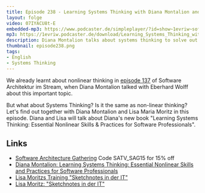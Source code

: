 ```yaml
---
title: Episode 238 - Learning Systems Thinking with Diana Montalion and Lisa Moritz
layout: folge
video: 07IYACU8t-E
embedded-mp3: https://www.podcaster.de/simpleplayer/?id=show~1evriw~software-architektur-im-stream~pod-c2457e6aed37353b134f86b608&v=1731017511
mp3: https://1evriw.podcaster.de/download/Learning_Systems_Thinking_with_Diana_Montalion_and_Lisa_Moritz.mp3
description: Diana Montalion talks about systems thinking to solve out often systemic challenges.
thumbnail: episode238.png
tags:
- English
- Systems Thinking
---
```


We already learnt about nonlinear thinking in [episode
137](/2022/10/07/folge137.html) of Software Architektur im Stream,
when Diana Montalion talked with Eberhard Wolff about this important
topic.

But what about Systems Thinking? Is it the same as non-linear
thinking? Let's find out together with Diana Montalion and Lisa Maria
Moritz in this episode.  Diana and Lisa will talk about Diana's new
book "Learning Systems Thinking: Essential Nonlinear Skills &
Practices for Software Professionals".


## Links

* [Software Architecture
  Gathering](https://conferences.isaqb.org/software-architecture-gathering/)
  Code SATV_SAG15 for 15% off
* [Diana Montalion: Learning Systems Thinking: Essential Nonlinear Skills and Practices for Software Professionals](https://amzn.to/4egWSJ7)
* [Lisa Moritzs Training "Sketchnotes in der IT"](https://www.socreatory.com/de/trainings/sketchnotes) 
* [Lisa Moritz: "Sketchnotes in der IT"](https://amzn.to/4fDOXqA)
